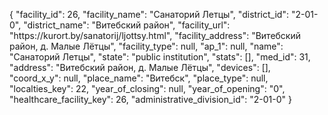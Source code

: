 {
    "facility_id": 26,
    "facility_name": "Санаторий Летцы",
    "district_id": "2-01-0",
    "district_name": "Витебский район",
    "facility_url": "https:\/\/kurort.by\/sanatorij\/ljottsy.html",
    "facility_address": "Витебский район, д. Малые Лётцы",
    "facility_type": null,
    "ap_1": null,
    "name": "Санаторий Летцы",
    "state": "public institution",
    "stats": [],
    "med_id": 31,
    "address": "Витебский район, д. Малые Лётцы",
    "devices": [],
    "coord_x_y": null,
    "place_name": "Витебск",
    "place_type": null,
    "localties_key": 22,
    "year_of_closing": null,
    "year_of_opening": "0",
    "healthcare_facility_key": 26,
    "administrative_division_id": "2-01-0"
}